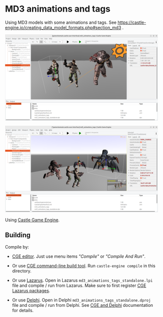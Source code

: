 # MD3 animations and tags

Using MD3 models with some animations and tags. See https://castle-engine.io/creating_data_model_formats.php#section_md3 .

![Screenshot from editor 1](screenshot_editor1.png)

![Screenshot from editor 2](screenshot_editor2.png)

Using [Castle Game Engine](https://castle-engine.io/).

## Building

Compile by:

- [CGE editor](https://castle-engine.io/editor). Just use menu items _"Compile"_ or _"Compile And Run"_.

- Or use [CGE command-line build tool](https://castle-engine.io/build_tool). Run `castle-engine compile` in this directory.

- Or use [Lazarus](https://www.lazarus-ide.org/). Open in Lazarus `md3_animations_tags_standalone.lpi` file and compile / run from Lazarus. Make sure to first register [CGE Lazarus packages](https://castle-engine.io/lazarus).

- Or use [Delphi](https://www.embarcadero.com/products/Delphi). Open in Delphi `md3_animations_tags_standalone.dproj` file and compile / run from Delphi. See [CGE and Delphi](https://castle-engine.io/delphi) documentation for details.

